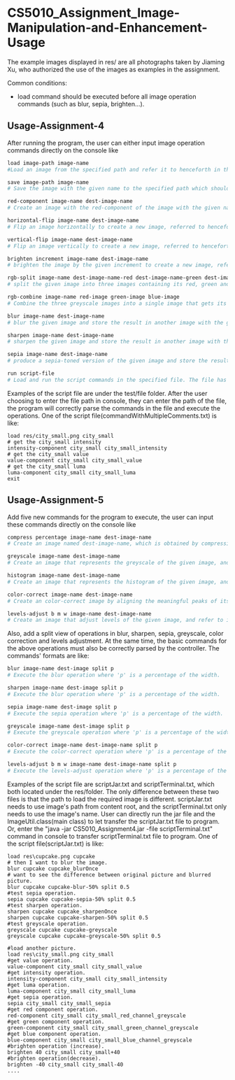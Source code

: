 # **CS5010_Assignment_Image-Manipulation-and-Enhancement-Usage**

The example images displayed in res/ are all photographs taken by Jiaming Xu, who authorized the use of the images as examples in the assignment.

Common conditions:
- load command should be executed before all image operation commands (such as blur, sepia, brighten...).

## **Usage-Assignment-4**

After running the program, the user can either input image operation commands directly on the console like

```bash
load image-path image-name
#Load an image from the specified path and refer it to henceforth in the program by the given image name.

save image-path image-name
# Save the image with the given name to the specified path which should include the name of the file.

red-component image-name dest-image-name 
# Create an image with the red-component of the image with the given name, and refer to it henceforth in the program by the given destination name. Similar commands for green, blue, value, luma, intensity components should be supported. Note that the images for value, luma and intensity will be greyscale images.

horizontal-flip image-name dest-image-name
# Flip an image horizontally to create a new image, referred to henceforth by the given destination name.

vertical-flip image-name dest-image-name
# Flip an image vertically to create a new image, referred to henceforth by the given destination name.

brighten increment image-name dest-image-name
# brighten the image by the given increment to create a new image, referred to henceforth by the given destination name. The increment may be positive (brightening) or negative (darkening).

rgb-split image-name dest-image-name-red dest-image-name-green dest-image-name-blue
# split the given image into three images containing its red, green and blue components respectively. These would be the same images that would be individually produced with the red-component, green-component and blue-component commands.

rgb-combine image-name red-image green-image blue-image
# Combine the three greyscale images into a single image that gets its red, green and blue components from the three images respectively.

blur image-name dest-image-name
# blur the given image and store the result in another image with the given name.

sharpen image-name dest-image-name
# sharpen the given image and store the result in another image with the given name.

sepia image-name dest-image-name
# produce a sepia-toned version of the given image and store the result in another image with the given name.

run script-file
# Load and run the script commands in the specified file. The file has similar syntax as the above command line commands and supports single-line commands.
```

Examples of the script file are under the test/file folder. After the user choosing to enter the file path in console, they can enter the path of the file, the program will correctly parse the commands in the file and execute the operations. 
One of the script file(commandWithMultipleComments.txt) is like:

```
load res/city_small.png city_small
# get the city_small intensity
intensity-component city_small city_small_intensity
# get the city_small value
value-component city_small city_small_value
# get the city_small luma
luma-component city_small city_small_luma
exit
```

## **Usage-Assignment-5**

Add five new commands for the program to execute, the user can input these commands directly on the console like

```bash
compress percentage image-name dest-image-name
# Create an image named dest-image-name, which is obtained by compressing the image named image-name according to the percentage ratio.

greyscale image-name dest-image-name
# Create an image that represents the greyscale of the given image, and refer to it henceforth in the program by the given destination name.

histogram image-name dest-image-name
# Create an image that represents the histogram of the given image, and refer to it henceforth in the program by the given destination name.

color-correct image-name dest-image-name 
# Create an color-correct image by aligning the meaningful peaks of its histogram of the given image, and refer to it henceforth in the program by the given destination name. 

levels-adjust b m w image-name dest-image-name
# Create an image that adjust levels of the given image, and refer to it henceforth in the program by the given destination name. 
```

Also, add a split view of operations in blur, sharpen, sepia, greyscale, color correction and levels adjustment. At the same time, the basic commands for the above operations must also be correctly parsed by the controller. The commands' formats are like:

```bash
blur image-name dest-image split p
# Execute the blur operation where 'p' is a percentage of the width.

sharpen image-name dest-image split p
# Execute the blur operation where 'p' is a percentage of the width.

sepia image-name dest-image split p
# Execute the sepia operation where 'p' is a percentage of the width.

greyscale image-name dest-image split p
# Execute the greyscale operation where 'p' is a percentage of the width.

color-correct image-name dest-image-name split p
# Execute the color-correct operation where 'p' is a percentage of the width.

levels-adjust b m w image-name dest-image-name split p
# Execute the levels-adjust operation where 'p' is a percentage of the width.
```

Examples of the script file are scriptJar.txt and scriptTerminal.txt, which both located under the res/folder. The only difference between these two files is that the path to load the required image is different. scriptJar.txt needs to use image's path from content root, and the scriptTerminal.txt only needs to use the image's name. 
User can directly run the jar file and the ImageUtil.class(main class) to let transfer the scriptJar.txt file to program. Or, enter the "java -jar CS5010_Assignment4.jar -file scriptTerminal.txt" command in console to transfer scriptTerminal.txt file to program. 
One of the script file(scriptJar.txt) is like:

```
load res\cupcake.png cupcake
# then I want to blur the image.
blur cupcake cupcake_blurOnce
# want to see the difference between original picture and blurred picture.
blur cupcake cupcake-blur-50% split 0.5
#test sepia operation.
sepia cupcake cupcake-sepia-50% split 0.5
#test sharpen operation.
sharpen cupcake cupcake_sharpenOnce
sharpen cupcake cupcake-sharpen-50% split 0.5
#test greyscale operation.
greyscale cupcake cupcake-greyscale
greyscale cupcake cupcake-greyscale-50% split 0.5

#load another picture.
load res\city_small.png city_small
#get value operation.
value-component city_small city_small_value
#get intensity operation.
intensity-component city_small city_small_intensity
#get luma operation.
luma-component city_small city_small_luma
#get sepia operation.
sepia city_small city_small_sepia
#get red component operation.
red-component city_small city_small_red_channel_greyscale
#get green component operation.
green-component city_small city_small_green_channel_greyscale
#get blue component operation.
blue-component city_small city_small_blue_channel_greyscale
#brighten operation (increase).
brighten 40 city_small city_small+40
#brighten operation(decrease).
brighten -40 city_small city_small-40
....
```
 

